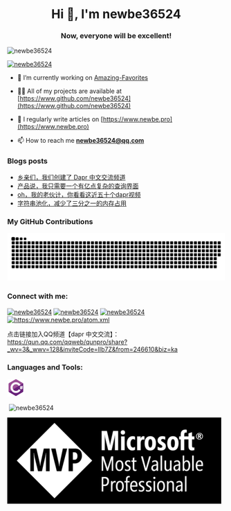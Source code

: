 <h1 align="center">Hi 👋, I'm newbe36524</h1>
<h3 align="center">Now, everyone will be excellent!</h3>

<p align="left"> <img src="https://komarev.com/ghpvc/?username=newbe36524&label=Profile%20views&color=0e75b6&style=flat" alt="newbe36524" /> </p>

<p align="left"> <a href="https://twitter.com/newbe36524" target="blank"><img src="https://img.shields.io/twitter/follow/newbe36524?logo=twitter&style=for-the-badge" alt="newbe36524" /></a> </p>

- 🔭 I’m currently working on [Amazing-Favorites](https://github.com/newbe36524/Amazing-Favorites)

- 👨‍💻 All of my projects are available at [https://www.github.com/newbe36524](https://www.github.com/newbe36524)

- 📝 I regularly write articles on [https://www.newbe.pro](https://www.newbe.pro)

- 📫 How to reach me **newbe36524@qq.com**

### Blogs posts
<!-- BLOG-POST-LIST:START -->
- [乡亲们，我们创建了 Dapr 中文交流频道](https://www.newbe.pro/Others/Dapr-QQ-Channel-Created/)
- [产品说，我只需要一个有亿点复杂的查询界面](https://www.newbe.pro/Newbe.ObjectVisitor/Try-Expression-Tree/)
- [oh，我的老伙计，你看看这近五十个dapr视频](https://www.newbe.pro/Newbe.Claptrap/Dapr-Community-Call-Video/)
- [字符串池化，减少了三分之一的内存占用](https://www.newbe.pro/Newbe.Claptrap/StringPool-For-Your-Code/)
<!-- BLOG-POST-LIST:END -->

### My GitHub Contributions

![](https://raw.githubusercontent.com/newbe36524/newbe36524/main/assets/github-contribution-grid-snake.svg)

<h3 align="left">Connect with me:</h3>
<p align="left">
<a href="https://twitter.com/newbe36524" target="blank"><img align="center" src="https://raw.githubusercontent.com/rahuldkjain/github-profile-readme-generator/master/src/images/icons/Social/twitter.svg" alt="newbe36524" height="30" width="40" /></a>
<a href="https://linkedin.com/in/newbe36524" target="blank"><img align="center" src="https://raw.githubusercontent.com/rahuldkjain/github-profile-readme-generator/master/src/images/icons/Social/linked-in-alt.svg" alt="newbe36524" height="30" width="40" /></a>
<a href="https://www.youtube.com/channel/UC19WYXx_fEGnW7P7uC_JFAw" target="blank"><img align="center" src="https://raw.githubusercontent.com/rahuldkjain/github-profile-readme-generator/master/src/images/icons/Social/youtube.svg" alt="newbe36524" height="30" width="40" /></a>
<a href="/https://www.newbe.pro/atom.xml" target="blank"><img align="center" src="https://raw.githubusercontent.com/rahuldkjain/github-profile-readme-generator/master/src/images/icons/Social/rss.svg" alt="https://www.newbe.pro/atom.xml" height="30" width="40" /></a>
  
</p>

点击链接加入QQ频道【dapr 中文交流】：<https://qun.qq.com/qqweb/qunpro/share?_wv=3&_wwv=128&inviteCode=Ilb7Z&from=246610&biz=ka>


<h3 align="left">Languages and Tools:</h3>
<p align="left"> <a href="https://www.w3schools.com/cs/" target="_blank"> <img src="https://raw.githubusercontent.com/devicons/devicon/master/icons/csharp/csharp-original.svg" alt="csharp" width="40" height="40"/> </a> </p>

<p>&nbsp;<img align="center" src="https://github-readme-stats.vercel.app/api?username=newbe36524&show_icons=true&locale=en" alt="newbe36524" /></p>

<p><img src="MVP_Logo_Horizontal_Secondary_Black_RGB_200ppi.png" alt="mvp" /></p>
